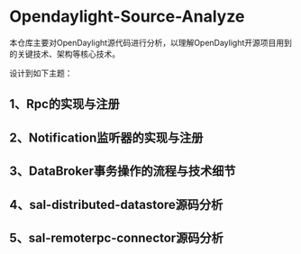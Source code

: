 # Opendaylight-Source-Analyze

本仓库主要对OpenDaylight源代码进行分析，以理解OpenDaylight开源项目用到的关键技术、架构等核心技术。

设计到如下主题：
## 1、Rpc的实现与注册
## 2、Notification监听器的实现与注册
## 3、DataBroker事务操作的流程与技术细节
## 4、sal-distributed-datastore源码分析
## 5、sal-remoterpc-connector源码分析

